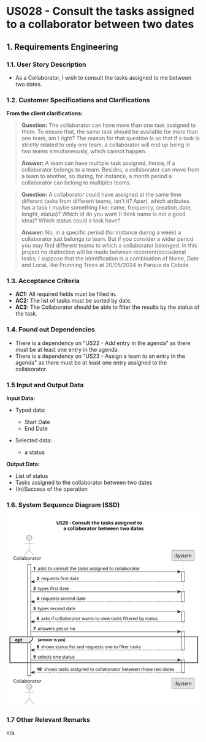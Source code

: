# US028 - Consult the tasks assigned to a collaborator between two dates


## 1. Requirements Engineering

### 1.1. User Story Description

- As a Collaborator, I wish to consult the tasks assigned to me between two dates.

### 1.2. Customer Specifications and Clarifications

**From the client clarifications:**
> **Question:** The collaborator can have more than one task assigned to them. To ensure that, the same task should be available for more than one team, am I right? 
> The reason for that question is so that if a task is strictly related to only one team, a collaborator will end up being in two teams simultaneously, which cannot happen.
> 
> **Answer:** A team can have multiple task assigned, hence, if a collaborator belongs to a team. 
> Besides, a collaborator can move from a team to another, so during, for instance, a month period a collaborator can belong to multiples teams.

> **Question:** A collaborator could have assigned at the same time different tasks from different teams, isn't it? 
> Apart, which atributes has a task ( maybe something like: name, frequency, creation_date, lenght, status)? Which id do you want (I think name is not a good idea)? Which status could a task have?
>
> **Answer:** No, in a specific period (for instance during a week) a collaborator just belongs to team. But if you consider a wider period you may find different teams to which a collaborator belonged.
> In this project no distinction will be made between recorrent/occasional tasks; I suppose that the identification is a combination of Name, Date and Local, like Prunning Trees at 20/05/2024 in Parque da Cidade.


### 1.3. Acceptance Criteria

* **AC1:** All required fields must be filled in.
* **AC2:** The list of tasks must be sorted by date.
* **AC3:** The Collaborator should be able to filter the results by the status of the task.

### 1.4. Found out Dependencies

* There is a dependency on "US22 - Add entry in the agenda" as there must be at least one entry in the agenda.
* There is a dependency on "US23 - Assign a team to an entry in the agenda" as there must be at least one entry assigned to the collaborator.

### 1.5 Input and Output Data

**Input Data:**

* Typed data:
  * Start Date
  * End Date

* Selected data:
  * a status

**Output Data:**

* List of status
* Tasks assigned to the collaborator between two dates
* (In)Success of the operation

### 1.6. System Sequence Diagram (SSD)

![US28 - System Sequence Diagram](svg/us028-system-sequence-diagram.svg)

### 1.7 Other Relevant Remarks

n/a